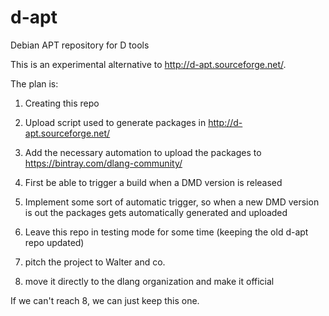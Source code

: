 # d-apt
Debian APT repository for D tools

This is an experimental alternative to http://d-apt.sourceforge.net/.

The plan is:

1. Creating this repo

2. Upload script used to generate packages in http://d-apt.sourceforge.net/

3. Add the necessary automation to upload the packages to https://bintray.com/dlang-community/

4. First be able to trigger a build when a DMD version is released

5. Implement some sort of automatic trigger, so when a new DMD version is out the packages gets automatically generated and uploaded

6. Leave this repo in testing mode for some time (keeping the old d-apt repo updated)

7. pitch the project to Walter and co.

8. move it directly to the dlang organization and make it official

If we can't reach 8, we can just keep this one.
